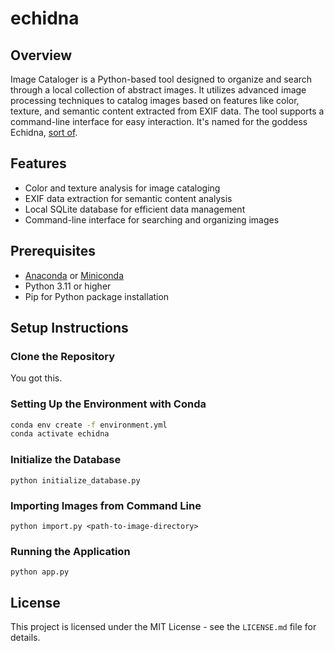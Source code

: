 # echidna

## Overview

Image Cataloger is a Python-based tool designed to organize and search through a local collection of abstract images. It utilizes advanced image processing techniques to catalog images based on features like color, texture, and semantic content extracted from EXIF data. The tool supports a command-line interface for easy interaction. It's named for the goddess Echidna, [sort of](https://arc.net/l/quote/tkurvvhu).

## Features

- Color and texture analysis for image cataloging
- EXIF data extraction for semantic content analysis
- Local SQLite database for efficient data management
- Command-line interface for searching and organizing images

## Prerequisites

- [Anaconda](https://www.anaconda.com/products/individual) or [Miniconda](https://docs.conda.io/en/latest/miniconda.html)
- Python 3.11 or higher
- Pip for Python package installation

## Setup Instructions

### Clone the Repository

You got this.

### Setting Up the Environment with Conda

```bash
conda env create -f environment.yml
conda activate echidna
```

### Initialize the Database

`python initialize_database.py`

### Importing Images from Command Line

`python import.py <path-to-image-directory>`

### Running the Application

`python app.py`

## License

This project is licensed under the MIT License - see the `LICENSE.md` file for details.
